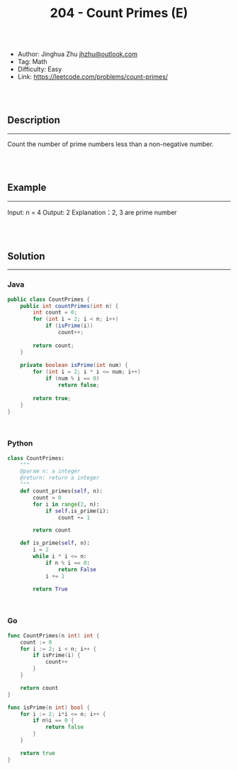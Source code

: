 # <center>204 - Count Primes (E)</center> 



<br></br>

* Author: Jinghua Zhu <jhzhu@outlook.com>
* Tag: Math
* Difficulty: Easy
* Link: https://leetcode.com/problems/count-primes/

<br></br>



## Description
----
Count the number of prime numbers less than a non-negative number.

<br></br>



## Example
----
Input: n = 4
Output: 2
Explanation：2, 3 are prime number

<br></br>



## Solution
----
### Java
```java
public class CountPrimes {
	public int countPrimes(int n) {
		int count = 0;
		for (int i = 2; i < n; i++)
			if (isPrime(i))
				count++;
		
		return count;
    }
    
    private boolean isPrime(int num) {
    	for (int i = 2; i * i <= num; i++)
    		if (num % i == 0)
    			return false;
    	
    	return true;
    }
}
```

<br>


### Python
```python
class CountPrimes:
    """
    @param n: a integer
    @return: return a integer
    """
    def count_primes(self, n):
        count = 0
        for i in range(2, n):
            if self.is_prime(i):
                count += 1

        return count

    def is_prime(self, n):
        i = 2
        while i * i <= n:
            if n % i == 0:
                return False
            i += 1

        return True
```

<br>


### Go
```go
func CountPrimes(n int) int {
	count := 0
	for i := 2; i < n; i++ {
		if isPrime(i) {
			count++
		}
	}

	return count
}

func isPrime(n int) bool {
	for i := 2; i*i <= n; i++ {
		if n%i == 0 {
			return false
		}
	}

	return true
}
```
